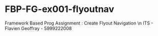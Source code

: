 # FBP-FG-ex001-flyoutnav
Framework Based Prog Assignment : Create Flyout Navigation \n
ITS - Flavien Geoffray - 5999222008
